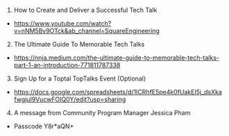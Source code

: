 1. How to Create and Deliver a Successful Tech Talk
  - https://www.youtube.com/watch?v=nNM5Bv9OTck&ab_channel=SquareEngineering

2. The Ultimate Guide To Memorable Tech Talks
  - https://nnja.medium.com/the-ultimate-guide-to-memorable-tech-talks-part-1-an-introduction-771811787338

3. Sign Up for a Toptal TopTalks Event (Optional)
  - https://docs.google.com/spreadsheets/d/1ICRhfE5pe4k0fUakEI5j_dsXkafwgjuI9VucwFOIQ0Y/edit?usp=sharing

4. A message from Community Program Manager Jessica Pham
  - Passcode Y8r*aQN+